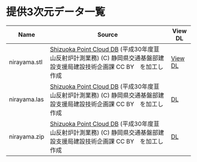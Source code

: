 # 提供3次元データ一覧

|Name|Source|View DL|
|---|---|---|
|nirayama.stl|[Shizuoka Point Cloud DB](https://pointcloud.pref.shizuoka.jp/) (平成30年度韮山反射炉計測業務) (C) 静岡県交通基盤部建設支援局建設技術企画課 CC BY　を加工し作成|[View](./nirayama.stl) [DL](https://github.com/gis-oer/datasets/raw/master/3d/nirayama.stl)|
|nirayama.las|[Shizuoka Point Cloud DB](https://pointcloud.pref.shizuoka.jp/) (平成30年度韮山反射炉計測業務) (C) 静岡県交通基盤部建設支援局建設技術企画課 CC BY　を加工し作成|[DL](https://github.com/gis-oer/datasets/raw/master/3d/nirayama.las)|
|nirayama.zip|[Shizuoka Point Cloud DB](https://pointcloud.pref.shizuoka.jp/) (平成30年度韮山反射炉計測業務) (C) 静岡県交通基盤部建設支援局建設技術企画課 CC BY　を加工し作成|[DL](https://github.com/gis-oer/datasets/raw/master/3d/nirayama.zip)|
